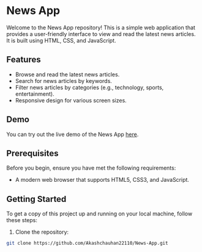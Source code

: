 # News App

Welcome to the News App repository! This is a simple web application that provides a user-friendly interface to view and read the latest news articles. It is built using HTML, CSS, and JavaScript.

## Features

- Browse and read the latest news articles.
- Search for news articles by keywords.
- Filter news articles by categories (e.g., technology, sports, entertainment).
- Responsive design for various screen sizes.

## Demo

You can try out the live demo of the News App [here](https://github.com/AkashChauhan22110/News-App/).

## Prerequisites

Before you begin, ensure you have met the following requirements:

- A modern web browser that supports HTML5, CSS3, and JavaScript.

## Getting Started

To get a copy of this project up and running on your local machine, follow these steps:

1. Clone the repository:

```bash
git clone https://github.com/Akashchauhan22110/News-App.git

